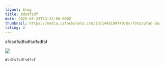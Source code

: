 ```yaml
---
layout: blog
title: sdsdfsdf
date: 2025-05-23T13:31:00.000Z
thumbnail: https://media.istockphoto.com/id/1446199740/de/foto/pfad-durch-einen-sonnenbeschienenen-wald.jpg?s=612x612&w=0&k=20&c=5X9hocjV4OaLxpYVKXCHke-5baDSSrArEU90xXs7k3k=
rating: 2
---
```

sfdsdfsdfsdfsdfsdfsf

![](https://media.istockphoto.com/id/1446199740/de/foto/pfad-durch-einen-sonnenbeschienenen-wald.jpg?s=612x612&w=0&k=20&c=5X9hocjV4OaLxpYVKXCHke-5baDSSrArEU90xXs7k3k=)

`dsdfsfsdfsdfsf`
